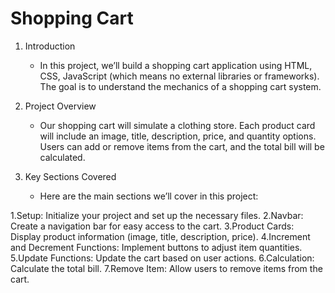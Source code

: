 # Shopping Cart

1. Introduction
    - In this project, we’ll build a shopping cart application using HTML, CSS, JavaScript (which means no external libraries or frameworks). The goal is to understand the mechanics of a shopping cart system.
  

2. Project Overview

   - Our shopping cart will simulate a clothing store. Each product card will include an image, title, description, price, and quantity options. Users can add or remove items from the cart, and the total bill will be calculated.

3. Key Sections Covered
   - Here are the main sections we’ll cover in this project:

1.Setup: Initialize your project and set up the necessary files.
2.Navbar: Create a navigation bar for easy access to the cart.
3.Product Cards: Display product information (image, title, description, price).
4.Increment and Decrement Functions: Implement buttons to adjust item quantities.
5.Update Functions: Update the cart based on user actions.
6.Calculation: Calculate the total bill.
7.Remove Item: Allow users to remove items from the cart.



